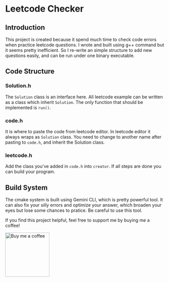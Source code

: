 # Leetcode Checker

## Introduction
This project is created because it spend much time to check code errors when practice leetcode questions. I wrote and built using g++ command but it seems pretty inefficient. So I re-write an simple structure to add new questions easily, and can be run under one binary executable.

## Code Structure
### Solution.h
The `Solution` class is an interface here. All leetcode example can be written as a class which inherit `Solution`. The only function that should be implemented is `run()`.
### code.h
It is where to paste the code from leetcode editor. In leetcode editor it always wraps as `Solution` class. You need to change to another name after pasting to `code.h`, and inherit the Solution class.
### leetcode.h
Add the class you've added in `code.h` into `creator`. If all steps are done you can build your program.

## Build System
The cmake system is built using Gemini CLI, which is pretty powerful tool. It can also fix your silly errors and optimize your answer, which broaden your eyes but lose some chances to pratice. Be careful to use this tool.

If you find this project helpful, feel free to support me by buying me a coffee!

<a href="https://www.buymeacoffee.com/jimmyliao886" target="_blank" rel="noopener noreferrer">
<img width="140" alt="Buy me a coffee" src="https://github.com/user-attachments/assets/4eab51e0-9993-44e3-876e-8f463f17c174"/>
</a>
